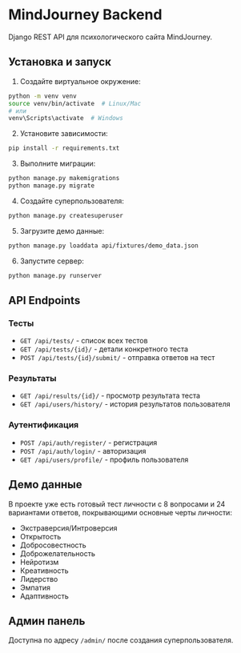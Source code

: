 # MindJourney Backend

Django REST API для психологического сайта MindJourney.

## Установка и запуск

1. Создайте виртуальное окружение:
```bash
python -m venv venv
source venv/bin/activate  # Linux/Mac
# или
venv\Scripts\activate  # Windows
```

2. Установите зависимости:
```bash
pip install -r requirements.txt
```

3. Выполните миграции:
```bash
python manage.py makemigrations
python manage.py migrate
```

4. Создайте суперпользователя:
```bash
python manage.py createsuperuser
```

5. Загрузите демо данные:
```bash
python manage.py loaddata api/fixtures/demo_data.json
```

6. Запустите сервер:
```bash
python manage.py runserver
```

## API Endpoints

### Тесты
- `GET /api/tests/` - список всех тестов
- `GET /api/tests/{id}/` - детали конкретного теста
- `POST /api/tests/{id}/submit/` - отправка ответов на тест

### Результаты
- `GET /api/results/{id}/` - просмотр результата теста
- `GET /api/users/history/` - история результатов пользователя

### Аутентификация
- `POST /api/auth/register/` - регистрация
- `POST /api/auth/login/` - авторизация
- `GET /api/users/profile/` - профиль пользователя

## Демо данные

В проекте уже есть готовый тест личности с 8 вопросами и 24 вариантами ответов, покрывающими основные черты личности:

- Экстраверсия/Интроверсия
- Открытость
- Добросовестность
- Доброжелательность
- Нейротизм
- Креативность
- Лидерство
- Эмпатия
- Адаптивность

## Админ панель

Доступна по адресу `/admin/` после создания суперпользователя.
